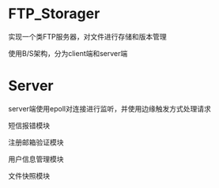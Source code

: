 FTP_Storager
============

实现一个类FTP服务器，对文件进行存储和版本管理

使用B/S架构，分为client端和server端

Server
============

server端使用epoll对连接进行监听，并使用边缘触发方式处理请求

短信报错模块

注册邮箱验证模块

用户信息管理模块

文件快照模块
